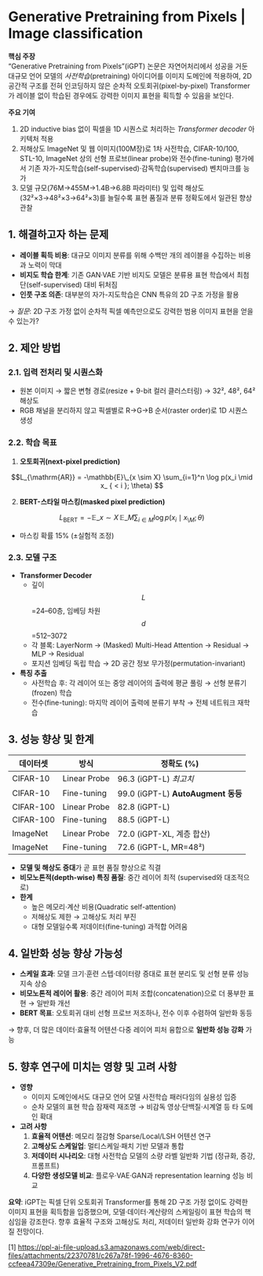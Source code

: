 # Generative Pretraining from Pixels | Image classification

**핵심 주장**  
“Generative Pretraining from Pixels”(iGPT) 논문은 자연어처리에서 성공을 거둔 대규모 언어 모델의 *사전학습*(pretraining) 아이디어를 이미지 도메인에 적용하여, 2D 공간적 구조를 전혀 인코딩하지 않은 순차적 오토회귀(pixel-by-pixel) Transformer가 레이블 없이 학습된 경우에도 강력한 이미지 표현을 획득할 수 있음을 보인다.  

**주요 기여**  
1. 2D inductive bias 없이 픽셀을 1D 시퀀스로 처리하는 *Transformer decoder* 아키텍처 적용  
2. 저해상도 ImageNet 및 웹 이미지(100M장)로 1차 사전학습, CIFAR-10/100, STL-10, ImageNet 상의 선형 프로브(linear probe)와 전수(fine-tuning) 평가에서 기존 자가-지도학습(self-supervised)·감독학습(supervised) 벤치마크를 능가  
3. 모델 규모(76M→455M→1.4B→6.8B 파라미터) 및 입력 해상도(32²×3→48²×3→64²×3)를 늘릴수록 표현 품질과 분류 정확도에서 일관된 향상 관찰  

## 1. 해결하고자 하는 문제  
- **레이블 획득 비용**: 대규모 이미지 분류를 위해 수백만 개의 레이블을 수집하는 비용과 노력이 막대  
- **비지도 학습 한계**: 기존 GAN·VAE 기반 비지도 모델은 분류용 표현 학습에서 최첨단(self-supervised) 대비 뒤처짐  
- **인풋 구조 의존**: 대부분의 자가-지도학습은 CNN 특유의 2D 구조 가정을 활용  

→ *질문*: 2D 구조 가정 없이 순차적 픽셀 예측만으로도 강력한 범용 이미지 표현을 얻을 수 있는가?

## 2. 제안 방법

### 2.1. 입력 전처리 및 시퀀스화  
- 원본 이미지 → 짧은 변형 경로(resize + 9-bit 컬러 클러스터링) → 32², 48², 64² 해상도  
- RGB 채널을 분리하지 않고 픽셀별로 R→G→B 순서(raster order)로 1D 시퀀스 생성  

### 2.2. 학습 목표  
1) **오토회귀(next-pixel prediction)**  

$$L_{\mathrm{AR}} = -\mathbb{E}\_{x \sim X} \sum_{i=1}^n \log p(x_i \mid x_ { < i }; \theta) $$

2) **BERT-스타일 마스킹(masked pixel prediction)**  

$$
L_{\mathrm{BERT}} = -\mathbb{E}\_{x\sim X}\,\mathbb{E}\_{M}\sum_{i\in M}\log p(x_i\mid x_{\setminus M};\theta)
$$

- 마스킹 확률 15% (±실험적 조정)  

### 2.3. 모델 구조  
- **Transformer Decoder**  
  - 깊이 $$L$$=24–60층, 임베딩 차원 $$d$$=512–3072  
  - 각 블록: LayerNorm → (Masked) Multi-Head Attention → Residual → MLP → Residual  
  - 포지션 임베딩 독립 학습 → 2D 공간 정보 무가정(permutation-invariant)  
- **특징 추출**  
  - 사전학습 후: 각 레이어 또는 중앙 레이어의 출력에 평균 풀링 → 선형 분류기(frozen) 학습  
  - 전수(fine-tuning): 마지막 레이어 출력에 분류기 부착 → 전체 네트워크 재학습  

## 3. 성능 향상 및 한계

| 데이터셋    | 방식             | 정확도 (%)                          |
|-------------|------------------|-------------------------------------|
| CIFAR-10    | Linear Probe     | 96.3 (iGPT-L) *최고치*              |
| CIFAR-10    | Fine-tuning      | 99.0 (iGPT-L) **AutoAugment 동등** |
| CIFAR-100   | Linear Probe     | 82.8 (iGPT-L)                       |
| CIFAR-100   | Fine-tuning      | 88.5 (iGPT-L)                       |
| ImageNet    | Linear Probe     | 72.0 (iGPT-XL, 계층 합산)           |
| ImageNet    | Fine-tuning      | 72.6 (iGPT-L, MR=48²)               |

- **모델 및 해상도 증대**가 곧 표현 품질 향상으로 직결  
- **비모노톤적(depth-wise) 특징 품질**: 중간 레이어 최적 (supervised와 대조적으로)  
- **한계**  
  - 높은 메모리·계산 비용(Quadratic self-attention)  
  - 저해상도 제한 → 고해상도 처리 부진  
  - 대형 모델일수록 저데이터(fine-tuning) 과적합 어려움  

## 4. 일반화 성능 향상 가능성

- **스케일 효과**: 모델 크기·훈련 스텝·데이터량 증대로 표현 분리도 및 선형 분류 성능 지속 상승  
- **비모노톤적 레이어 활용**: 중간 레이어 피처 조합(concatenation)으로 더 풍부한 표현 → 일반화 개선  
- **BERT 목표**: 오토회귀 대비 선형 프로브 저조하나, 전수 이후 수렴하여 일반화 동등  

→ 향후, 더 많은 데이터·효율적 어텐션·다중 레이어 피처 융합으로 **일반화 성능 강화** 가능

## 5. 향후 연구에 미치는 영향 및 고려 사항

- **영향**  
  - 이미지 도메인에서도 대규모 언어 모델 사전학습 패러다임의 실용성 입증  
  - 순차 모델의 표현 학습 잠재력 재조명 → 비감독 영상·단백질·시계열 등 타 도메인 확대  
- **고려 사항**  
  1. **효율적 어텐션**: 메모리 절감형 Sparse/Local/LSH 어텐션 연구  
  2. **고해상도 스케일업**: 멀티스케일·패치 기반 모델과 통합  
  3. **저데이터 시나리오**: 대형 사전학습 모델의 소량 라벨 일반화 기법 (정규화, 증강, 프롬프트)  
  4. **다양한 생성모델 비교**: 플로우·VAE·GAN과 representation learning 성능 비교  

**요약**: iGPT는 픽셀 단위 오토회귀 Transformer를 통해 2D 구조 가정 없이도 강력한 이미지 표현을 획득함을 입증했으며, 모델·데이터·계산량의 스케일링이 표현 학습의 핵심임을 강조한다. 향후 효율적 구조와 고해상도 처리, 저데이터 일반화 강화 연구가 이어질 전망이다.

[1] https://ppl-ai-file-upload.s3.amazonaws.com/web/direct-files/attachments/22370781/c267a78f-1996-4676-8360-ccfeea47309e/Generative_Pretraining_from_Pixels_V2.pdf
